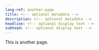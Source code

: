 ```yaml
---
lang-ref: another-page
title: <!-- optional metadata -->
description: <!-- optional metadata -->
headline: <!-- optional display text -->
subhead: <!-- optional display text -->
---
```


This is another page.
